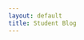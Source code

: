 ```yaml
---
layout: default
title: Student Blog
---
```


<html lang="en">

<head>
  <meta charset="UTF-8">

  <style>
    body {}

    h1 {
      text-align: center;
      width: 100%;
      color: #ffffff;
      position: absolute;
      top: 0;
    }
  </style>

  <script>
    window.console = window.console || function (t) {};
  </script>

</head>

<body translate="no">
  <script src='//cdnjs.cloudflare.com/ajax/libs/jquery/2.1.3/jquery.min.js'></script>
  <script src='https://cdnjs.cloudflare.com/ajax/libs/dat-gui/0.5/dat.gui.min.js'></script>
  <script id="rendered-js">
    function Sprite(src, spriteWidth, spriteHeight, modes) {
      var mode = null;
      var frameId = 0;
      var totalFrames = 1;
      var _sprite = this;
      var xBG = 0;
      var yBG = 0;
      var yVelocity = 0; // Added variable for vertical velocity
      var isJumping = false; // Added variable to track if the player is jumping

      // consruct
      var init = _init();
      _sprite.update = _update;
      _sprite.setMode = _setMode;
      _sprite.jump = _jump; // Added jump function

      function _init() {
        _sprite.domElement = document.createElement('div');
        _sprite.domElement.style.position = 'relative';
        _sprite.domElement.style.width = spriteWidth + 'px';
        _sprite.domElement.style.height = spriteHeight + 'px';
        _sprite.domElement.style.display = 'block';
        _sprite.domElement.style.backgroundImage = 'url("' + src + '")';
      };

      function _update() {
        frameId++;
        xBG = -mode.x - spriteWidth * (frameId % totalFrames);
        //console.log(xBG, yBG);
        _sprite.domElement.style.backgroundPositionX = xBG + 'px';

        // Update vertical position based on jump
        if (isJumping) {
          yVelocity += 2; // Gravity effect
          yBG += yVelocity;
          if (yBG >= 0) {
            yBG = 0;
            isJumping = false;
          }
        }

        _sprite.domElement.style.backgroundPositionY = yBG + 'px';
      }

      function _setMode(id) {
        mode = modes[id];
        frameId = 0;
        totalFrames = mode.frames;
        _sprite.domElement.style.backgroundPositionX = -mode.x + 'px';
        _sprite.domElement.style.backgroundPositionY = -mode.y + 'px';
      }

      function _jump() {
        if (!isJumping) {
          isJumping = true;
          yVelocity = -30; // Initial jump velocity
        }
      }

      return _sprite;
    }


    // Testing...
    var animModes = {
      walkRight: {
        frames: 6,
        x: 0,
        y: 1
      },
      walkLeft: {
        frames: 6,
        x: 0,
        y: 151
      },
      stopRight: {
        frames: 1,
        x: 0,
        y: 301
      },
      stopLeft: {
        frames: 1,
        x: 104,
        y: 301
      }
    };


    var playerDirection = 'Right';
    var playerMode = 'stop';
    var player = new Sprite('http://atomicrobotdesign.com/blog_media/sprite_movement/images/gb_walk.png', 104, 150, animModes);
    player.setMode('stop' + playerDirection);
    player.domElement.style.top = '100px';
    player.domElement.style.left = '100px';

    document.body.appendChild(player.domElement);
    // Add key controls
    window.onkeydown = keyDownListener;
    window.onkeyup = keyUpListener;

    function keyDownListener(e) {
      switch (e.keyCode) {
        case 37: // LEFT
          if (playerMode != 'walk') {
            playerDirection = 'Left';
            playerMode = 'walk';
            player.setMode(playerMode + playerDirection);
          }
          break;

        case 39: // RIGHT
          if (playerMode != 'walk') {
            playerDirection = 'Right';
            playerMode = 'walk';
            player.setMode(playerMode + playerDirection);
          }
          break;

        case 32: // SPACE for jump
          player.jump();
          break;
      }
    }

    function keyUpListener() {
      playerMode = 'stop';
      player.setMode(playerMode + playerDirection);
    }

    function render() {

      player.update();

      var x = player.domElement.style.left ? parseInt(player.domElement.style.left) : 0;
      var y = player.domElement.style.top ? parseInt(player.domElement.style.top) : 0;

      if (playerMode == 'walk') {

        if (playerDirection == 'Left') x -= 20;
        if (playerDirection == 'Right') x += 20;

        player.domElement.style.left = x + 'px';
      }
    }
    var fps = 8;
    setInterval(render, 1000 / fps);
    //# sourceURL=pen.js
  </script>


</body>

</html>
